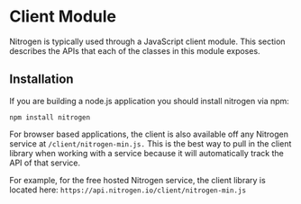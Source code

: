 # Client Module

Nitrogen is typically used through a JavaScript client module.  This section describes the APIs that each of the classes in this module exposes.

## Installation

If you are building a node.js application you should install nitrogen via npm:

`npm install nitrogen`

For browser based applications, the client is also available off any Nitrogen service at `/client/nitrogen-min.js.`  This is the best way to pull in the client library when working with a service because it will automatically track the API of that service.

For example, for the free hosted Nitrogen service, the client library is located here: `https://api.nitrogen.io/client/nitrogen-min.js`